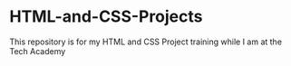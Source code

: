 # HTML-and-CSS-Projects
This repository is for my HTML and CSS Project training while I am at the Tech Academy
